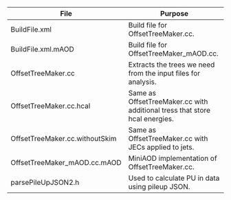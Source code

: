 **File** | **Purpose**
---------|-------------
BuildFile.xml | Build file for OffsetTreeMaker.cc.
BuildFile.xml.mAOD | 	Build file for OffsetTreeMaker_mAOD.cc.
OffsetTreeMaker.cc |	Extracts the trees we need from the input files for analysis.
OffsetTreeMaker.cc.hcal |	Same as OffsetTreeMaker.cc with additional tress that store hcal energies.
OffsetTreeMaker.cc.withoutSkim | Same as OffsetTreeMaker.cc with JECs applied to jets.
OffsetTreeMaker_mAOD.cc.mAOD | 	MiniAOD implementation of OffsetTreeMaker.cc.
parsePileUpJSON2.h | Used to calculate PU in data using pileup JSON.

